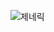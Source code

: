 ![제네릭](https://github.com/SungChanKwon/Java_/assets/157094708/d4a6ce19-d99f-4d3c-a5ac-23c0cb0560f7) 
